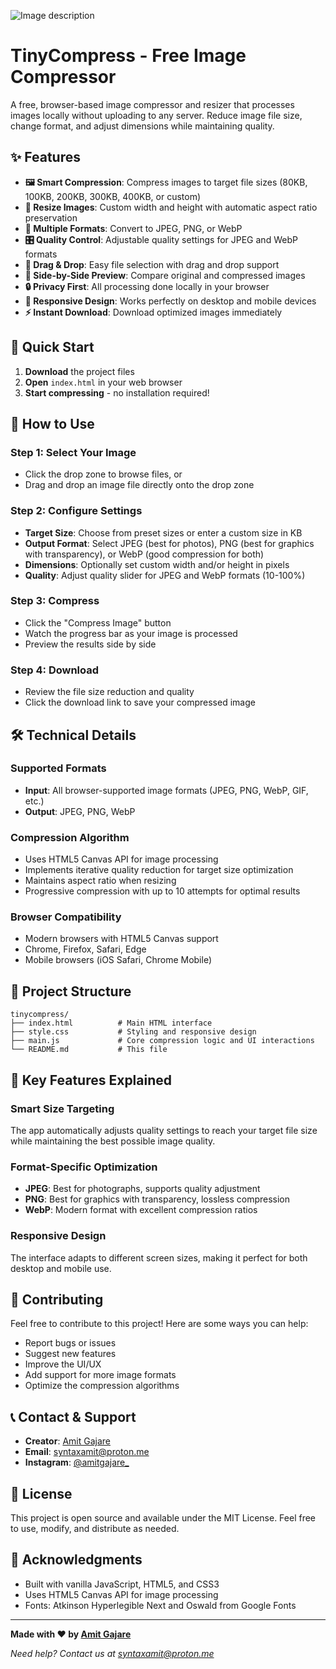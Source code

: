 ![Image description](https://dl.dropbox.com/scl/fi/3yry8466k5u78okkdwzvt/screenshot_3x_postspark_2025-07-26_00-46-55.jpeg?rlkey=eqpr7iab1w896ug00trc6fm77&st=297yag2h&dl=0)
# TinyCompress - Free Image Compressor

A free, browser-based image compressor and resizer that processes images locally without uploading to any server. Reduce image file size, change format, and adjust dimensions while maintaining quality.

## ✨ Features

- **🖼️ Smart Compression**: Compress images to target file sizes (80KB, 100KB, 200KB, 300KB, 400KB, or custom)
- **📏 Resize Images**: Custom width and height with automatic aspect ratio preservation
- **🔄 Multiple Formats**: Convert to JPEG, PNG, or WebP
- **🎛️ Quality Control**: Adjustable quality settings for JPEG and WebP formats
- **📱 Drag & Drop**: Easy file selection with drag and drop support
- **👀 Side-by-Side Preview**: Compare original and compressed images
- **🔒 Privacy First**: All processing done locally in your browser
- **📱 Responsive Design**: Works perfectly on desktop and mobile devices
- **⚡ Instant Download**: Download optimized images immediately

## 🚀 Quick Start

1. **Download** the project files
2. **Open** `index.html` in your web browser
3. **Start compressing** - no installation required!

## 📖 How to Use

### Step 1: Select Your Image
- Click the drop zone to browse files, or
- Drag and drop an image file directly onto the drop zone

### Step 2: Configure Settings
- **Target Size**: Choose from preset sizes or enter a custom size in KB
- **Output Format**: Select JPEG (best for photos), PNG (best for graphics with transparency), or WebP (good compression for both)
- **Dimensions**: Optionally set custom width and/or height in pixels
- **Quality**: Adjust quality slider for JPEG and WebP formats (10-100%)

### Step 3: Compress
- Click the "Compress Image" button
- Watch the progress bar as your image is processed
- Preview the results side by side

### Step 4: Download
- Review the file size reduction and quality
- Click the download link to save your compressed image

## 🛠️ Technical Details

### Supported Formats
- **Input**: All browser-supported image formats (JPEG, PNG, WebP, GIF, etc.)
- **Output**: JPEG, PNG, WebP

### Compression Algorithm
- Uses HTML5 Canvas API for image processing
- Implements iterative quality reduction for target size optimization
- Maintains aspect ratio when resizing
- Progressive compression with up to 10 attempts for optimal results

### Browser Compatibility
- Modern browsers with HTML5 Canvas support
- Chrome, Firefox, Safari, Edge
- Mobile browsers (iOS Safari, Chrome Mobile)

## 📁 Project Structure

```
tinycompress/
├── index.html          # Main HTML interface
├── style.css           # Styling and responsive design
├── main.js             # Core compression logic and UI interactions
└── README.md           # This file
```

## 🔧 Key Features Explained

### Smart Size Targeting
The app automatically adjusts quality settings to reach your target file size while maintaining the best possible image quality.

### Format-Specific Optimization
- **JPEG**: Best for photographs, supports quality adjustment
- **PNG**: Best for graphics with transparency, lossless compression
- **WebP**: Modern format with excellent compression ratios

### Responsive Design
The interface adapts to different screen sizes, making it perfect for both desktop and mobile use.

## 🤝 Contributing

Feel free to contribute to this project! Here are some ways you can help:

- Report bugs or issues
- Suggest new features
- Improve the UI/UX
- Add support for more image formats
- Optimize the compression algorithms

## 📞 Contact & Support

- **Creator**: [Amit Gajare](https://www.instagram.com/amitgajare_)
- **Email**: syntaxamit@proton.me
- **Instagram**: [@amitgajare_](https://www.instagram.com/amitgajare_)

## 📄 License

This project is open source and available under the MIT License. Feel free to use, modify, and distribute as needed.

## 🙏 Acknowledgments

- Built with vanilla JavaScript, HTML5, and CSS3
- Uses HTML5 Canvas API for image processing
- Fonts: Atkinson Hyperlegible Next and Oswald from Google Fonts

---

**Made with ❤️ by [Amit Gajare](https://www.instagram.com/amitgajare_)**

*Need help? Contact us at syntaxamit@proton.me* 
